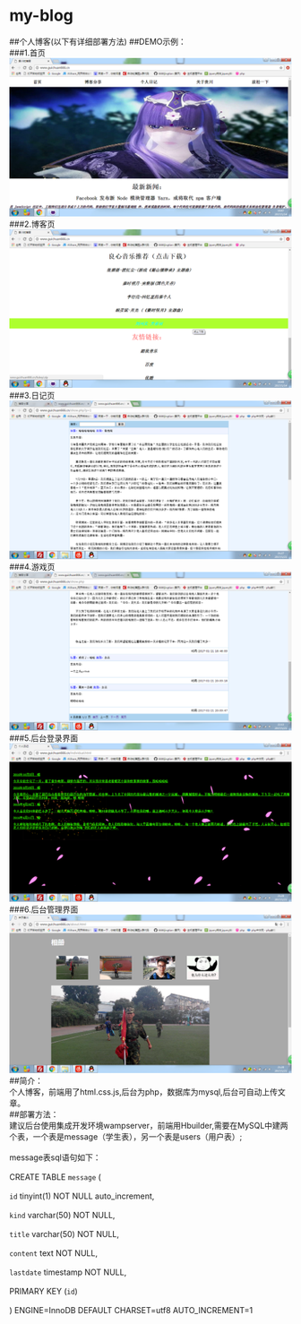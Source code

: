 # my-blog
##个人博客(以下有详细部署方法)
##DEMO示例：</br>
###1.首页
<br>![](https://github.com/6688jingtian/my-blog/raw/master/img/one.png)</br>
###2.博客页
<br>![](https://github.com/6688jingtian/my-blog/raw/master/img/two.png)</br>
###3.日记页
<br>![](https://github.com/6688jingtian/my-blog/raw/master/img/three.png)</br>
###4.游戏页
<br>![](https://github.com/6688jingtian/my-blog/raw/master/img/four.png)</br>
###5.后台登录界面
<br>![](https://github.com/6688jingtian/my-blog/raw/master/img/five.png)</br>
###6.后台管理界面
<br>![](https://github.com/6688jingtian/my-blog/raw/master/img/six.png)</br>
##简介：
<br>个人博客，前端用了html.css.js,后台为php，数据库为mysql,后台可自动上传文章。</br>
##部署方法：
<br>建议后台使用集成开发环境wampserver，前端用Hbuilder,需要在MySQL中建两个表，一个表是message（学生表），另一个表是users（用户表）;</br>
<br>message表sql语句如下：</br>
<br>CREATE TABLE `message` (</br>
 <br>`id` tinyint(1) NOT NULL auto_increment,</br>
 <br>`kind` varchar(50) NOT NULL,</br>
 <br>`title` varchar(50) NOT NULL,</br>
 <br>`content` text NOT NULL,</br>
 <br>`lastdate` timestamp NOT NULL,</br>
 <br>PRIMARY KEY (`id`)</br>
<br>) ENGINE=InnoDB DEFAULT CHARSET=utf8 AUTO_INCREMENT=1 </br>
